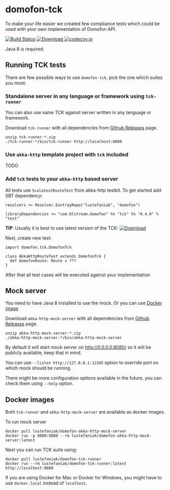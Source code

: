 # domofon-tck

To make your life easier we created few compliance tests which could be used with your own implementation of Domofon API.
 
[![Build Status](https://travis-ci.org/blstream/domofon-tck.svg?branch=master)](https://travis-ci.org/blstream/domofon-tck)
[ ![Download](https://api.bintray.com/packages/lustefaniak/domofon/tck/images/download.svg) ](https://bintray.com/lustefaniak/domofon/tck/_latestVersion)
[![codecov.io](https://codecov.io/github/blstream/domofon-tck/coverage.svg?branch=master)](https://codecov.io/github/blstream/domofon-tck?branch=master)

Java 8 is required.

## Running TCK tests
 
 There are few possible ways to use `domofon-tck`, pick the one which suites you most:
 
### Standalone server in any language or framework using `tck-runner`

You can also use same TCK against server written in any language or framework.

Download `tck-runner` with all dependencies from [Github Releases](https://github.com/blstream/domofon-tck/releases) page.

```
unzip tck-runner-*.zip
./tck-runner-*/bin/tck-runner http://localhost:8080
```
 
### Use `akka-http` template project with `tck` included
 
 TODO
 
### Add `tck` tests to your `akka-http` based server
 
All tests use `ScalatestRouteTest` from akka-http testkit. To get started add SBT dependency:
 
  ```
  resolvers += Resolver.bintrayRepo("lustefaniak", "domofon")
  
  libraryDependencies += "com.blstream.domofon" %% "tck" %% "0.4.0" % "test"
  ```
  
**TIP**: Usually it is best to use latest version of the TCK: [ ![Download](https://api.bintray.com/packages/lustefaniak/domofon/tck/images/download.svg) ](https://bintray.com/lustefaniak/domofon/tck/_latestVersion)
 
Next, create new test:
 
   ```
   import domofon.tck.DomofonTck
 
   class AkkaHttpRouteTest extends DomofonTck {
     def domofonRoute: Route = ???
   }
   ```
 
After that all test cases will be executed against your implementation


## Mock server
You need to have Java 8 installed to use the mock. Or you can use [Docker image](#docker-images)

Download `akka-http-mock-server` with all dependencies from [Github Releases](https://github.com/blstream/domofon-tck/releases) page.
```
unzip akka-http-mock-server-*.zip
./akka-http-mock-server-*/bin/akka-http-mock-server
```

By default it will start mock server on http://0.0.0.0:8080/ so it will be publicly available, keep that in mind.  
  
You can use `--listen http://127.0.0.1:12345` option to override port on which mock should be running.

There might be more configuration options available in the future, you can check them using `--help` option.

## Docker images

Both `tck-runner` and `akka-http-mock-server` are available as docker images.

To run mock server
```
docker pull lustefaniak/domofon-akka-http-mock-server
docker run -p 8080:8080 --rm lustefaniak/domofon-akka-http-mock-server:latest
```

Next you can run TCK suite using:

```
docker pull lustefaniak/domofon-tck-runner
docker run --rm lustefaniak/domofon-tck-runner:latest http://localhost:8080
```

If you are using Docker for Mac or Docker for Windows, you might have to use `docker.local` instead of `localhost`.
